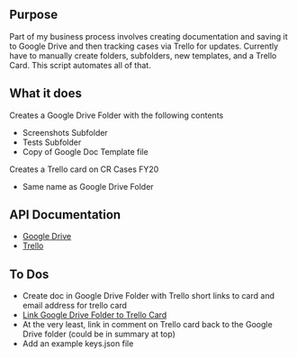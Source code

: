 ## Purpose

Part of my business process involves creating documentation and saving it to Google Drive and then tracking cases via Trello for updates. Currently have to manually create folders, subfolders, new templates, and a Trello Card. This script automates all of that. 

## What it does

Creates a Google Drive Folder with the following contents

* Screenshots Subfolder
* Tests Subfolder
* Copy of Google Doc Template file

Creates a Trello card on CR Cases FY20 

* Same name as Google Drive Folder

## API Documentation

* [Google Drive](https://developers.google.com/drive/api/v3/about-sdk)
* [Trello](https://developers.trello.com/reference/)

## To Dos

* Create doc in Google Drive Folder with Trello short links to card and email address for trello card
* [Link Google Drive Folder to Trello Card](https://trello.com/power-ups/55a5d916446f517774210006/google-drive)
* At the very least, link in comment on Trello card back to the Google Drive folder (could be in summary at top)
* Add an example keys.json file

